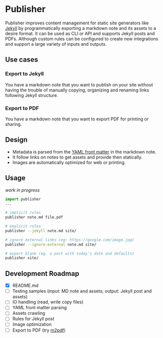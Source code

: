 # Publisher
Publisher improves content management for static site generators like [Jekyll](https://github.com/jekyll/jekyll) by programmatically exporting a markdown note and its assets to a desire format. It can be used as CLI or API and supports Jekyll posts and PDFs. Although custom rules can be configured to create new integrations and support a large variety of inputs and outputs. 

## Use cases
### Export to Jekyll
You have a markdown note that you want to publish on your site without having the trouble of manually copying, organizing and renaming links following Jekyll structure. 

### Export to PDF
You have a markdown note that you want to export PDF for printing or sharing. 

## Design
- Metadata is parsed from the [YAML front matter](https://jekyllrb.com/docs/front-matter/) in the markdown note.
- It follow links on notes to get assets and provide then statically.
- Images are automatically optimized for web or printing. 

## Usage
*work in progress*

```python
import publisher
...
```

```sh
# implicit rules
publisher note.md file.pdf

# explicit rules
publisher --jekyll note.md site/

# ignore external links (eg: https://google.com/image.jpg)
publisher --ignore-external note.md site/

# export blank (eg. a post with today's date and defaults)
publisher site/
```

## Development Roadmap
- [X] README.md
- [ ] Testing samples (input: MD note and assets; output: Jekyll post and assets)
- [ ] IO handling (read, write copy files)
- [ ] YAML front matter parsing
- [ ] Assets crawling
- [ ] Rules for Jekyll post
- [ ] Image optimization
- [ ] Export to PDF (try [m2pdf](https://github.com/jmaupetit/md2pdf))
